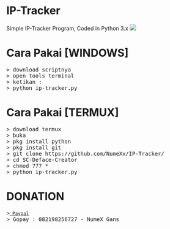 # IP-Tracker
Simple IP-Tracker Program, Coded in Python 3.x
<a target="_blank" rel="noopener noreferrer" href="http://oi63.tinypic.com/b49lhj.jpg7"><img src="https://camo.githubusercontent.com/d8bb349533b9f7779b256f9d76a2f941f871e11568b7b4bf54b839a6f7c93289/687474703a2f2f6f6936332e74696e797069632e636f6d2f6234396c686a2e6a7067" border="0" data-canonical-src="http://oi63.tinypic.com/b49lhj.jpg" style="max-width:100%;"></a>

# Cara Pakai [WINDOWS]
<pre>
<span class="pl-k">&gt;</span> download scriptnya
<span class="pl-k">&gt;</span> open tools terminal
<span class="pl-k">&gt;</span> ketikan :
<span class="pl-k">&gt;</span> python ip-tracker.py
</pre>

# Cara Pakai [TERMUX]
<pre>
<span class="pl-k">&gt;</span> download termux
<span class="pl-k">&gt;</span> buka
<span class="pl-k">&gt;</span> pkg install python
<span class="pl-k">&gt;</span> pkg install git
<span class="pl-k">&gt;</span> git clone https://github.com/NumeXx/IP-Tracker/
<span class="pl-k">&gt;</span> cd SC-Deface-Creator
<span class="pl-k">&gt;</span> chmod 777 *
<span class="pl-k">&gt;</span> python ip-tracker.py
</pre>

# DONATION
<pre>
<span class="pl-k">&gt;</spam><a href="https://www.paypal.com/paypalme/NumeXGans" rel="nofollow"><code> Paypal</code></a>
<span class="pl-k">&gt;</spam> Gopay : 082198256727 - NumeX Gans
</pre>

